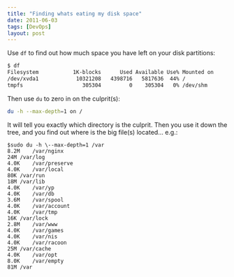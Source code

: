 ```yaml
---
title: "Finding whats eating my disk space"
date: 2011-06-03
tags: [DevOps]
layout: post
---
```

Use `df` to find out how much space you have left on your disk partitions:

```bash
$ df
Filesystem           1K-blocks      Used Available Use% Mounted on
/dev/xvda1            10321208   4398716   5817636  44% /
tmpfs                   305304         0    305304   0% /dev/shm
```

Then use `du` to zero in on the culprit(s):

```bash
du -h --max-depth=1 on /
```

It will tell you exactly which directory is the culprit. Then you use it down the tree, and you find out where is the big file(s) located... e.g.:

```
$sudo du -h \--max-depth=1 /var
8.2M	/var/nginx
24M	/var/log
4.0K	/var/preserve
4.0K	/var/local
80K	/var/run
18M	/var/lib
4.0K	/var/yp
4.0K	/var/db
3.6M	/var/spool
4.0K	/var/account
4.0K	/var/tmp
16K	/var/lock
2.8M	/var/www
4.0K	/var/games
4.0K	/var/nis
4.0K	/var/racoon
25M	/var/cache
4.0K	/var/opt
8.0K	/var/empty
81M	/var
```
